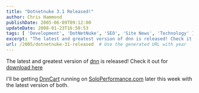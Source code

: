 ```yaml
---
title: "Dotnetnuke 3.1 Released!"
author: Chris Hammond
publishDate: 2005-06-09T09:12:00
updateDate: 2008-01-23T16:50:53
tags: [ 'Development', 'DotNetNuke', 'SEO', 'Site News', 'Technology' ]
excerpt: "The latest and greatest version of dnn is released! Check it out for download here I'll be getting DnnCart running on SoloPerformance.com later this week with the latest version of..."
url: /2005/dotnetnuke-31-released  # Use the generated URL with year
---
```

<P>The latest and greatest version of <A title=DotNetNuke.com href="https://www.dotnetnuke.com/" target=_blank><a title="DotNetNuke.com" href="https://www.dotnetnuke.com" target="_blank">dnn</a></A> is released! Check it out for <A href="https://www.dotnetnuke.com/">download here</A></P> <P>I'll be getting <A title=DnnCart.Com href="https://www.dnncart.com/" target=_blank><a title="DnnCart.com" href="https://www.dnncart.com/" target="_blank">DnnCart</a></A> running on <A title=SoloPerformance.com href="https://www.soloperformance.com/" target=_blank>SoloPerformance.com</A> later this week with the latest version of both.</P>
